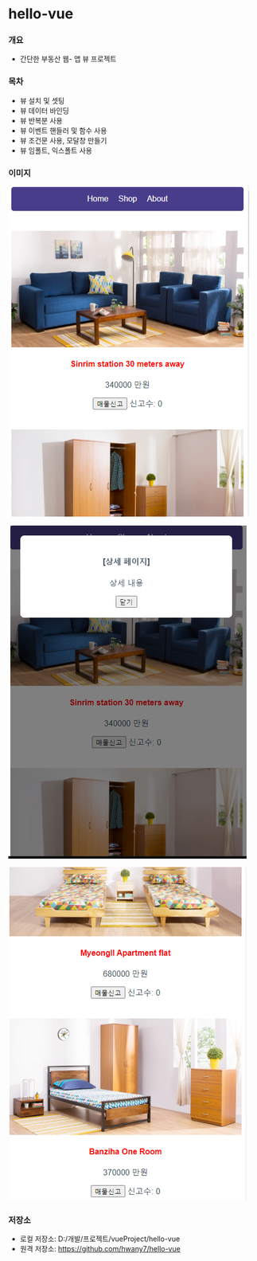 # hello-vue

### 개요
* 간단한 부동산 웹- 앱 뷰 프로젝트

### 목차
* 뷰 설치 및 셋팅
* 뷰 데이터 바인딩
* 뷰 반복분 사용
* 뷰 이벤트 핸들러 및 함수 사용
* 뷰 조건문 사용, 모달창 만들기
* 뷰 임폴트, 익스폴트 사용

### 이미지
![image](https://raw.githubusercontent.com/hwany7/hello-vue/main/screenshot/1.png)

![image](https://raw.githubusercontent.com/hwany7/hello-vue/main/screenshot/2.png)

![image](https://raw.githubusercontent.com/hwany7/hello-vue/main/screenshot/3.png)

### 저장소
* 로컬 저장소: D:/개발/프로젝트/vueProject/hello-vue
* 원격 저장소: https://github.com/hwany7/hello-vue


